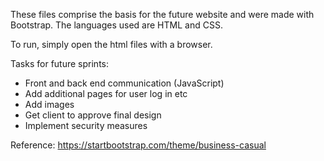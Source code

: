 These files comprise the basis for the future website and were made with Bootstrap. The languages used are HTML and CSS.

To run, simply open the html files with a browser.

Tasks for future sprints:
- Front and back end communication (JavaScript)
- Add additional pages for user log in etc
- Add images
- Get client to approve final design
- Implement security measures

Reference: 
https://startbootstrap.com/theme/business-casual

